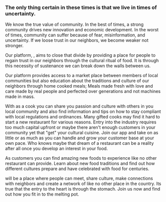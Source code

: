 
### The only thing certain in these times is that we live in times of uncertainty.


We know the true value of community. In the best of times, a strong community
drives new innovation and economic development. In the worst of times, community
can suffer because of fear, misinformation, and uncertainty. If we loose trust in our neighbors, we
become weaker not stronger.

Our platform, <insert good name here>, aims to close that divide by providing a place
for people to regain trust in our neighbors through the cultural ritual of food.
It is through this necessity of sustenance we can break down the walls between us.

Our platform provides access to a market place between members of local communities
but also education about the traditions and culture of our neighbors through home cooked meals;
Meals made fresh with love and care made by real people and perfected over generations
and not machines made in mass.

With <our app name> as a cook you can share you passion and culture with others in
you local community and also find information and tips on how to stay compliant with
local regulations and ordinances. Many gifted cooks may find it hard to start a new restaurant
for various reasons. Entry into the industry requires too much capital upfront or maybe
there aren't enough customers in your community yet that "get" your cultural cuisine.
Join our app and take on as little or as much as you can handle and grow your customer base
at your own pace. Who knows maybe that dream of a restaurant can be a reality after all once you
develop an interest in your food.

As customers you can find amazing new foods to experience like no other restaurant can provide.
Learn about new food traditions and find out how different cultures prepare and have celebrated
with food for centuries.

<Our app name> will be a place where people can meet, share culture, make connections
with neighbors and create a network of like no other place in the country.
Its true that the entry to the heart is through the stomach. Join us now and find out how
you fit in to the melting pot.
